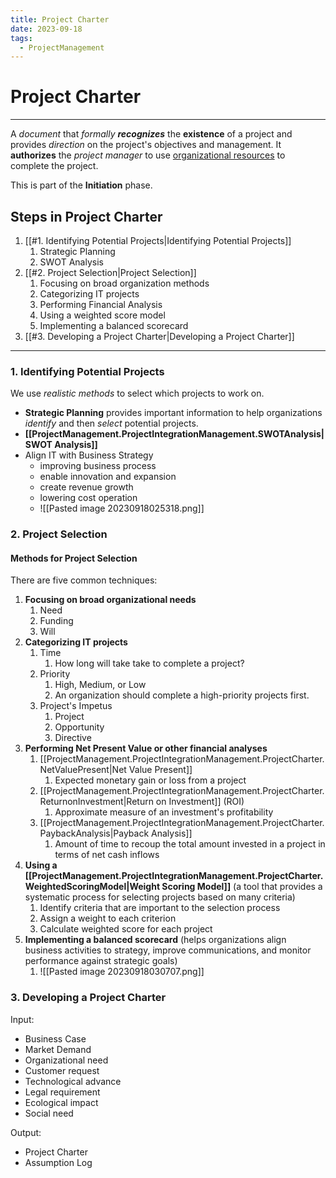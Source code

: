 ```yaml
---
title: Project Charter
date: 2023-09-18
tags:
  - ProjectManagement
---
```


# Project Charter

---

A *document* that _formally **recognizes**_ the **existence** of a project and provides *direction* on the project's objectives and management. It **authorizes** the *project manager* to use <u>organizational resources</u> to complete the project.

This is part of the **Initiation** phase.

## Steps in Project Charter
1. [[#1. Identifying Potential Projects|Identifying Potential Projects]]
	1. Strategic Planning
	2. SWOT Analysis
2. [[#2. Project Selection|Project Selection]]
	1. Focusing on broad organization methods
	2. Categorizing IT projects
	3. Performing Financial Analysis
	4. Using a weighted score model
	5. Implementing a balanced scorecard
3. [[#3. Developing a Project Charter|Developing a Project Charter]]

---

### 1. Identifying Potential Projects
We use _realistic methods_ to select which projects to work on.
- **Strategic Planning** provides important information to help organizations _identify_ and then _select_ potential projects.
- **[[ProjectManagement.ProjectIntegrationManagement.SWOTAnalysis|SWOT Analysis]]**
- Align IT with Business Strategy
	- improving business process
	- enable innovation and expansion
	- create revenue growth
	- lowering cost operation
	- ![[Pasted image 20230918025318.png]]


### 2. Project Selection
#### Methods for Project Selection
There are five common techniques:
1. **Focusing on broad organizational needs**
	1. Need
	2. Funding
	3. Will
2. **Categorizing IT projects**
	1. Time
		1. How long will take take to complete a project?
	2. Priority
		1. High, Medium, or Low
		2. An organization should complete a high-priority projects first.
	3. Project's Impetus
		1. Project
		2. Opportunity
		3. Directive
3. **Performing Net Present Value or other financial analyses**
	1. [[ProjectManagement.ProjectIntegrationManagement.ProjectCharter.NetValuePresent|Net Value Present]]
		1. Expected monetary gain or loss from a project
	2. [[ProjectManagement.ProjectIntegrationManagement.ProjectCharter.ReturnonInvestment|Return on Investment]] (ROI)
		1. Approximate measure of an investment's profitability
	3. [[ProjectManagement.ProjectIntegrationManagement.ProjectCharter.PaybackAnalysis|Payback Analysis]]
		1. Amount of time to recoup the total amount invested in a project in terms of net cash inflows
4. **Using a [[ProjectManagement.ProjectIntegrationManagement.ProjectCharter.WeightedScoringModel|Weight Scoring Model]]** (a tool that provides a systematic process for selecting projects based on many criteria)
	1. Identify criteria that are important to the selection process
	2. Assign a weight to each criterion
	3. Calculate weighted score for each project
5. **Implementing a balanced scorecard** (helps organizations align business activities to strategy, improve communications, and monitor performance against strategic goals)
	1. ![[Pasted image 20230918030707.png]]


### 3. Developing a Project Charter

Input:
- Business Case
- Market Demand
- Organizational need
- Customer request
- Technological advance
- Legal requirement
- Ecological impact
- Social need

Output:
- Project Charter
- Assumption Log